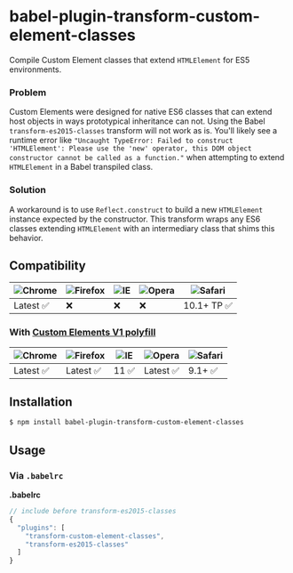 # babel-plugin-transform-custom-element-classes

Compile Custom Element classes that extend `HTMLElement` for ES5 environments.

### Problem

Custom Elements were designed for native ES6 classes that can extend host objects in ways prototypical inheritance can not. Using the Babel `transform-es2015-classes` transform will not work as is. You'll likely see a runtime error like `"Uncaught TypeError: Failed to construct 'HTMLElement': Please use the 'new' operator, this DOM object constructor cannot be called as a function."` when attempting to extend `HTMLElement` in a Babel transpiled class.

### Solution

A workaround is to use `Reflect.construct` to build a new `HTMLElement` instance expected by the constructor. This transform wraps any ES6 classes extending `HTMLElement` with an intermediary class that shims this behavior.

## Compatibility

![Chrome](https://raw.github.com/alrra/browser-logos/master/chrome/chrome_48x48.png) | ![Firefox](https://raw.github.com/alrra/browser-logos/master/firefox/firefox_48x48.png) | ![IE](https://raw.github.com/alrra/browser-logos/master/internet-explorer/internet-explorer_48x48.png) | ![Opera](https://raw.github.com/alrra/browser-logos/master/opera/opera_48x48.png) | ![Safari](https://raw.github.com/alrra/browser-logos/master/safari/safari_48x48.png)
--- | --- | --- | --- | --- |
Latest ✅ | ❌ | ❌ | ❌ | 10.1+ TP ✅ |

### With [Custom Elements V1 polyfill](https://github.com/webcomponents/custom-elements)

![Chrome](https://raw.github.com/alrra/browser-logos/master/chrome/chrome_48x48.png) | ![Firefox](https://raw.github.com/alrra/browser-logos/master/firefox/firefox_48x48.png) | ![IE](https://raw.github.com/alrra/browser-logos/master/internet-explorer/internet-explorer_48x48.png) | ![Opera](https://raw.github.com/alrra/browser-logos/master/opera/opera_48x48.png) | ![Safari](https://raw.github.com/alrra/browser-logos/master/safari/safari_48x48.png)
--- | --- | --- | --- | --- |
Latest ✅ | Latest ✅ | 11 ✅ | Latest ✅ | 9.1+ ✅ |

## Installation

```sh
$ npm install babel-plugin-transform-custom-element-classes
```

## Usage

### Via `.babelrc`

**.babelrc**

```js
// include before transform-es2015-classes
{
  "plugins": [
    "transform-custom-element-classes",
    "transform-es2015-classes"
  ]
}
```
